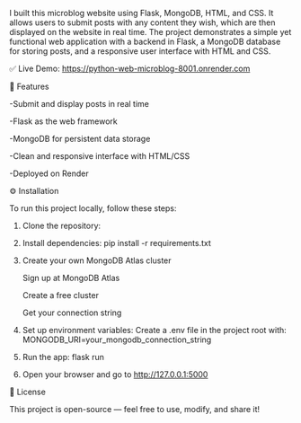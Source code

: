 I built this microblog website using Flask, MongoDB, HTML, and CSS.
It allows users to submit posts with any content they wish, which are then displayed on the website in real time.
The project demonstrates a simple yet functional web application with a backend in Flask, a MongoDB database for storing posts, and a responsive user interface with HTML and CSS.

✅ Live Demo: https://python-web-microblog-8001.onrender.com

🚀 Features

  -Submit and display posts in real time

  -Flask as the web framework

  -MongoDB for persistent data storage

  -Clean and responsive interface with HTML/CSS

  -Deployed on Render

⚙️ Installation

To run this project locally, follow these steps:
1. Clone the repository:

2. Install dependencies:
   pip install -r requirements.txt

3. Create your own MongoDB Atlas cluster

    Sign up at MongoDB Atlas

    Create a free cluster

    Get your connection string

4. Set up environment variables:
   Create a .env file in the project root with:
     MONGODB_URI=your_mongodb_connection_string

5. Run the app:
   flask run

6. Open your browser and go to http://127.0.0.1:5000

📄 License

This project is open-source — feel free to use, modify, and share it!





   

